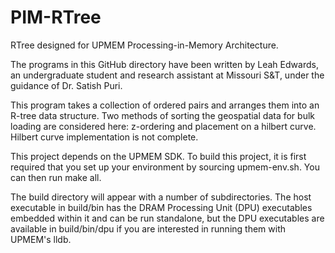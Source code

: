 # PIM-RTree
RTree designed for UPMEM Processing-in-Memory Architecture.

The programs in this GitHub directory have been written by Leah Edwards, an undergraduate student and research assistant at Missouri S&T, under the guidance of Dr. Satish Puri.

This program takes a collection of ordered pairs and arranges them into an R-tree data structure. Two methods of sorting the geospatial data for bulk loading are considered here: z-ordering and placement on a hilbert curve. Hilbert curve implementation is not complete.

This project depends on the UPMEM SDK. To build this project, it is first required that you set up your environment by sourcing upmem-env.sh. You can then run make all.

The build directory will appear with a number of subdirectories. The host executable in build/bin has the DRAM Processing Unit (DPU) executables embedded within it and can be run standalone, but the DPU executables are available in build/bin/dpu if you are interested in running them with UPMEM's lldb.
